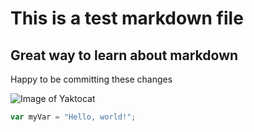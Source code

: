 # This is a test markdown file
## Great way to learn about markdown


Happy to be committing these changes

![Image of Yaktocat](https://octodex.github.com/images/yaktocat.png)

```Javascript
var myVar = "Hello, world!";
```
